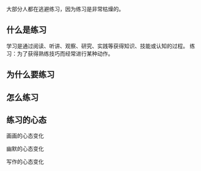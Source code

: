 大部分人都在逃避练习，因为练习是非常枯燥的。


## 什么是练习
学习是通过阅读、听讲、观察、研究、实践等获得知识、技能或认知的过程。
练习：为了获得熟练技巧而经常进行某种动作。

## 为什么要练习
## 怎么练习
## 练习的心态
画画的心态变化

幽默的心态变化

写作的心态变化
